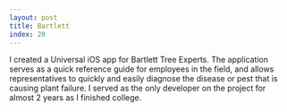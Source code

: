 ```yaml
---
layout: post
title: Bartlett
index: 20
---
```


I created a Universal iOS app for Bartlett Tree Experts. The application
serves as a quick reference guide for employees in the field, and allows
representatives to quickly and easily diagnose the disease or pest that
is causing plant failure. I served as the only developer on the project
for almost 2 years as I finished college.
